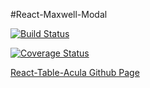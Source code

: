 #React-Maxwell-Modal

[![Build Status](https://travis-ci.org/maxwellhealth/react-maxwell-modal.svg?branch=master)](https://travis-ci.org/maxwellhealth/react-maxwell-modal)

[![Coverage Status](https://coveralls.io/repos/maxwellhealth/react-maxwell-modal/badge.svg)](https://coveralls.io/r/maxwellhealth/react-maxwell-modal)

[React-Table-Acula Github Page](http://maxwellhealth.github.io/react-maxwell-modal)

